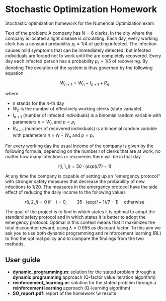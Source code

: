 # Stochastic Optimization Homework
Stochastic optimization homework for the Numerical Optimization exam

Text of the problem: A company has $N = 6$ clerks. In the city where the company is located a light disease is circulating. Each day, every working clerk has a constant probability $p_i = 1/4$ of getting infected. The infection causes mild symptoms that can be immediately detected, but infected individuals are forced not to work until the are completely recovered. Every day each infected person has a probability $p_r = 1/5$ of recovering. By denoting The evolution of the system is thus governed by the following equation
```math
W_{n+1} = W_n - I_{n+1} + R_n
```
where
* $n$ stands for the $n$-th day
* $W_n$ is the number of effectively working clerks (state variable)
* $I_{n+1}$ (number of infected individuals) is a binomial random variable with parameters $n = W_n$ and $p = p_i$
* $R_{n+1}$ (number of recovered individuals) is a binomial random variable with parameters $n = N - W_n$ and $p = p_r$

For every working day the usual income of the company is given by the following formula, depending on the number $i$ of clerks that are at work, no matter how many infections or recoveries there will be in that day
```math
r(i,1,j) = 50 \cdot (exp(i/7)-1)
```
At any time the company is capable of setting up an "emergency protocol" with stronger safety measures that decrease the probability of new infections to $1/20$. The measures in the emergency protocol have the side effect of reducing the daily income to the following values
```math
r(i,2,j) = 0 \; \text{if} \quad i=0, \qquad 35 \cdot (\text{exp}(i-1)/7-1) \quad \text{otherwise}
```
The goal of the project is to find in which states it is optimal to adopt the standard safety protocol and in which states it is better to adopt the emergency protocol. Optimal in this context means that it maximizes the total discounted reward, using $\lambda = 0.995$ as discount factor. To this aim we ask you to use both dynamic programming and reinforcement learning (RL) to find the optimal policy and to compare the findings from the two methods.

## User guide
- **dynamic_programming.m**: solution for the stated problem through a **dynamic programming** approach (Q-factor value iteration algorithm)
- **reinforcement_learning.m**: solution for the stated problem through a **reinforcement learning** approach (Q-learning algorithm)
- **SO_report.pdf**: report of the homework \w results
